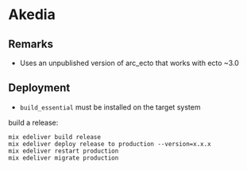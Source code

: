 # Akedia

## Remarks

* Uses an unpublished version of arc_ecto that works with ecto ~3.0

## Deployment

* `build_essential` must be installed on the target system

build a release:

```
mix edeliver build release
mix edeliver deploy release to production --version=x.x.x
mix edeliver restart production
mix edeliver migrate production
```

